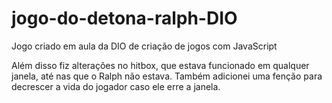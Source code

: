 # jogo-do-detona-ralph-DIO
 Jogo criado em aula da DIO de criação de jogos com JavaScript

 Além disso fiz alterações no hitbox, que estava funcionado em qualquer janela, até nas que o Ralph não estava.
 Também adicionei uma fenção para decrescer a vida do jogador caso ele erre a janela.
